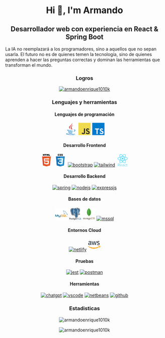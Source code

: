 <h1 align="center">Hi 👋, I'm Armando</h1>
<h2 align="center">Desarrollador web con experiencia en React & Spring Boot</h2>

<p>
La IA no reemplazará a los programadores, sino a aquellos que no sepan usarla. El futuro no es de quienes temen la tecnología, sino de quienes aprenden a hacer las preguntas correctas y dominan las herramientas que transforman el mundo.
</p>

<h3 align="center">Logros</h3>
<p align="center"> <a href="https://github.com/ryo-ma/github-profile-trophy"><img src="https://github-profile-trophy.vercel.app/?username=armandoenrique1010k" alt="armandoenrique1010k" /></a> </p>

<h3 align="center">Lenguajes y herramientas</h3>

<h4 align="center">Lenguajes de programación</h4>
<p align="center">
  <a href="https://www.java.com" target="_blank" rel="noreferrer"><img src="https://raw.githubusercontent.com/devicons/devicon/master/icons/java/java-original.svg" alt="java" width="40" height="40"/></a> 
  <a href="https://developer.mozilla.org/en-US/docs/Web/JavaScript" target="_blank" rel="noreferrer"><img src="https://raw.githubusercontent.com/devicons/devicon/master/icons/javascript/javascript-original.svg" alt="javascript" width="40" height="40"/></a> 
  <a href="https://www.typescriptlang.org/" target="_blank" rel="noreferrer"><img src="https://raw.githubusercontent.com/devicons/devicon/master/icons/typescript/typescript-original.svg" alt="typescript" width="40" height="40"/></a> 
</p>

<h4 align="center">Desarrollo Frontend</h4>
<p align="center"> 
  <a href="https://www.w3.org/html/" target="_blank" rel="noreferrer"><img src="https://raw.githubusercontent.com/devicons/devicon/master/icons/html5/html5-original-wordmark.svg" alt="html5" width="40" height="40"/></a> 
  <a href="https://www.w3schools.com/css/" target="_blank" rel="noreferrer"><img src="https://raw.githubusercontent.com/devicons/devicon/master/icons/css3/css3-original-wordmark.svg" alt="css3" width="40" height="40"/></a> 
  <a href="https://getbootstrap.com" target="_blank" rel="noreferrer"><img src="https://www.svgrepo.com/show/353498/bootstrap.svg" alt="bootstrap" width="40" height="40"/></a> 
  <a href="https://tailwindcss.com/" target="_blank" rel="noreferrer"><img src="https://www.vectorlogo.zone/logos/tailwindcss/tailwindcss-icon.svg" alt="tailwind" width="40" height="40"/></a> 
  <a href="https://reactjs.org/" target="_blank" rel="noreferrer"><img src="https://raw.githubusercontent.com/devicons/devicon/master/icons/react/react-original-wordmark.svg" alt="react" width="40" height="40"/></a> 
</p>

<h4 align="center">Desarrollo Backend</h4>
<p align="center">
  <a href="https://spring.io/" target="_blank" rel="noreferrer"><img src="https://www.vectorlogo.zone/logos/springio/springio-icon.svg" alt="spring" width="40" height="40"/></a> 
  <a href="https://nodejs.org/en" target="_blank" rel="noreferrer"><img src="https://www.svgrepo.com/show/354119/nodejs-icon.svg" alt="nodejs" width="40" height="40"/></a> 
  <a href="https://expressjs.com/" target="_blank" rel="noreferrer"><img src="https://www.svgrepo.com/show/330398/express.svg" alt="expressjs" width="40" height="40"/></a> 
</p>

<h4 align="center">Bases de datos</h4>
<p align="center">
  <a href="https://www.mysql.com/" target="_blank" rel="noreferrer"><img src="https://raw.githubusercontent.com/devicons/devicon/master/icons/mysql/mysql-original-wordmark.svg" alt="mysql" width="40" height="40"/></a> 
  <a href="https://www.postgresql.org" target="_blank" rel="noreferrer"><img src="https://raw.githubusercontent.com/devicons/devicon/master/icons/postgresql/postgresql-original-wordmark.svg" alt="postgresql" width="40" height="40"/></a> 
  <a href="https://www.mongodb.com/" target="_blank" rel="noreferrer"><img src="https://raw.githubusercontent.com/devicons/devicon/master/icons/mongodb/mongodb-original-wordmark.svg" alt="mongodb" width="40" height="40"/></a> 
  <a href="https://www.microsoft.com/en-us/sql-server" target="_blank" rel="noreferrer"><img src="https://www.svgrepo.com/show/303229/microsoft-sql-server-logo.svg" alt="mssql" width="40" height="40"/></a> 
</p>

<h4 align=center>Entornos Cloud</h4>
<p align="center">
    <a href="https://www.netlify.com/" target="_blank" rel="noreferrer"><img src="https://www.svgrepo.com/show/376339/netlify.svg" alt="netlify" width="40" height="40"/></a> 
  <a href="https://aws.amazon.com" target="_blank" rel="noreferrer"><img src="https://raw.githubusercontent.com/devicons/devicon/master/icons/amazonwebservices/amazonwebservices-original-wordmark.svg" alt="aws" width="40" height="40"/></a> 
</p>

<h4 align=center>Pruebas</h4>
<p align="center">
  <a href="https://jestjs.io" target="_blank" rel="noreferrer"><img src="https://www.vectorlogo.zone/logos/jestjsio/jestjsio-icon.svg" alt="jest" width="40" height="40"/></a> 
  <a href="https://postman.com" target="_blank" rel="noreferrer"><img src="https://www.vectorlogo.zone/logos/getpostman/getpostman-icon.svg" alt="postman" width="40" height="40"/></a> 
</p>

<h4 align="center">Herramientas</h4>
<p align="center">
  <a href="https://chatgpt.com/" target="_blank" rel="noreferrer"><img src="https://upload.wikimedia.org/wikipedia/commons/0/04/ChatGPT_logo.svg" alt="chatgpt" width="40" height="40"/></a> 
  <a href="https://code.visualstudio.com/" target="_blank" rel="noreferrer"><img src="https://upload.wikimedia.org/wikipedia/commons/9/9a/Visual_Studio_Code_1.35_icon.svg" alt="vscode" width="40" height="40"/></a>  
  <a href="https://netbeans.apache.org/front/main/download/" target="_blank" rel="noreferrer"><img src="https://upload.wikimedia.org/wikipedia/commons/9/98/Apache_NetBeans_Logo.svg" alt="netbeans" width="40" height="40"/></a>
  <a href="https://github.com/" target="_blank" rel="noreferrer"><img src="https://upload.wikimedia.org/wikipedia/commons/9/91/Octicons-mark-github.svg" alt="github" width="40" height="40"/></a>
</p>

<h3 align="center">Estadisticas</h3>
<p align="center"><img align="center" src="https://github-readme-stats.vercel.app/api/top-langs?username=armandoenrique1010k&show_icons=true&locale=en&layout=compact" alt="armandoenrique1010k" /></p>
<p align="center"><img align="center" src="https://github-readme-stats.vercel.app/api?username=armandoenrique1010k&show_icons=true&locale=en" alt="armandoenrique1010k"/></p>
